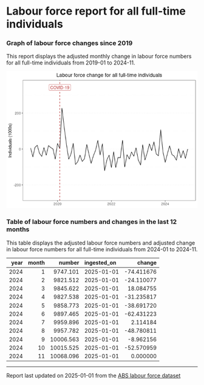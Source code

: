 Labour force report for all full-time individuals
================

### Graph of labour force changes since 2019

This report displays the adjusted monthly change in labour force numbers
for all full-time individuals from 2019-01 to 2024-11.

![](all_full-time_report_files/figure-gfm/unnamed-chunk-2-1.png)<!-- -->

### Table of labour force numbers and changes in the last 12 months

This table displays the adjusted labour force numbers and adjusted
change in labour force numbers for all full-time individuals from
2024-01 to 2024-11.

| year | month |    number | ingested_on |     change |
|-----:|------:|----------:|:------------|-----------:|
| 2024 |     1 |  9747.101 | 2025-01-01  | -74.411676 |
| 2024 |     2 |  9821.512 | 2025-01-01  | -24.110077 |
| 2024 |     3 |  9845.622 | 2025-01-01  |  18.084755 |
| 2024 |     4 |  9827.538 | 2025-01-01  | -31.235817 |
| 2024 |     5 |  9858.773 | 2025-01-01  | -38.691720 |
| 2024 |     6 |  9897.465 | 2025-01-01  | -62.431223 |
| 2024 |     7 |  9959.896 | 2025-01-01  |   2.114184 |
| 2024 |     8 |  9957.782 | 2025-01-01  | -48.780811 |
| 2024 |     9 | 10006.563 | 2025-01-01  |  -8.962156 |
| 2024 |    10 | 10015.525 | 2025-01-01  | -52.570959 |
| 2024 |    11 | 10068.096 | 2025-01-01  |   0.000000 |

------------------------------------------------------------------------

Report last updated on 2025-01-01 from the [ABS labour force
dataset](https://www.abs.gov.au/statistics/labour/employment-and-unemployment/labour-force-australia/latest-release)

